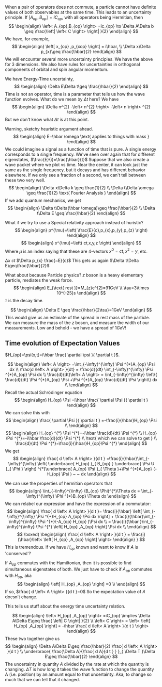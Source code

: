 
When a pair of operators does not commute, a particle cannot have definite values of both observables at the same time. This leads to an uncertainty principle. If $\left[ A_{op},B_{op} \right]=iC_{op}$, with all operators being Hermitian, then
$$
\begin{align}
\left< A_{op},B_{op}  \right>  =ic_{op} \to  \Delta A\Delta b \geq \frac{\left| \left< C \right>   \right| }{2}
\end{align}
$$
We have, for example,
$$
\begin{align}
\left[ x_{op} ,p_{xop} \right] = i\hbar, \\
\Delta x\Delta p_{x}\geq \frac{\hbar}{2} 
\end{align}
$$
We will encounter several more uncertainty principles. We have the above for 3 dimensions. We also have rules for uncertainties in orthogonal components of orbital and spin angular momentum. 

We have Energy-Time uncertainty, 
$$
\begin{align}
\Delta E\Delta t\geq \frac{\hbar}{2}
\end{align}
$$
Time is not an operator, time is a parameter that tells us how the wave function evolves. What do we mean by $\Delta t$ here?
We have
$$
\begin{align}
\Delta n^{2} -\left< n^{2} \right>  -\left< n \right>  ^{2}
\end{align}
$$
But we don't know what $\Delta t$ is at this point. 

Warning, sketchy heuristic argument ahead.
$$
\begin{align}
E=\hbar \omega \text{ applies to things with mass }
\end{align}
$$
We could imagine a signal as a function of time that is pure. A single energy corresponds to a single frequency. We've seen over again that for different eigenstates, $\frac{E}{i}=\frac{\hbar}{t}$
Suppose that we also create a wave packet where we plot vs time. Near the center, it can look just the same as the single frequency, but it decays and has different behavior elsewhere. If we only see a fraction of a second, we can't tell between these two very well.
$$
\begin{align}
\Delta x\Delta k \geq \frac{1}{2} \\
\Delta t\Delta \omega \geq \frac{1}{2} \text{ Fourier Analysis }
\end{align}
$$
If we add quantum mechanics, we get 
$$
\begin{align}
\Delta t\Delta(\hbar \omega)\geq \frac{\hbar}{2} \\
\Delta t\Delta E \geq \frac{\hbar}{2}
\end{align}
$$

What if we try to use a Special relativity approach instead of huristic?
$$
\begin{align}
p^{\mu}=\left( \frac{E}{c},p_{x},p_{y},p_{z} \right) 
\end{align}
$$
$$
\begin{align}
x^{\mu}=\left( ct,x,y,z \right) 
\end{align}
$$
Where $\mu$ is an index saying that these are 4-vectors $x^{0}=ct,x^{2}=y$, etc.

$\Delta x ~ct$
$\Delta p_{x} \frac{~E}{c}$
This gets us again
$\Delta t\Delta E\geq\frac{\hbar}{2}$

What about because Particle physics?
$z$ boson is a heavy elementary particle, mediates the weak force. 
$$
\begin{align}
E_{\text{ rest }}=M_{z}c^{2}=91GeV \\
\tau=3\times  10^{-25}s
\end{align}
$$
$\tau$ is the decay time.

$$
\begin{align}
\Delta E \geq \frac{\hbar}{2\tau}=1GeV
\end{align}
$$
This would give us an estimate of the spread in rest mass of the particle.
We can measure the mass of the $z$ boson, and measure the width of our measurements. Low and behold - we have a spread of $1GeV$! 

## Time evolution of Expectation Values
$H_{op}=\psi(x,t)=i\hbar \frac{ \partial \psi }{ \partial t }$.

$$
\begin{align}
\left< A \right>  =\int_{-\infty}^{\infty} \Psi ^{*}A_{op} \Psi dx \\
\frac{d \left< A \right>  }{dt} = \frac{d}{dt} \int_{-\infty}^{\infty} \Psi ^{*}A_{op} \Psi dx \\
\frac{d}{dt}\left< A \right>  = \int_{-\infty}^{\infty} \left\{ \frac{d}{dt} \Psi ^{*}A_{op} \Psi +\Psi ^{*}A_{op} \frac{d}{dt} \Psi  \right\} dx \\
\end{align}
$$
Recall the actual Schrödinger equation
$$
\begin{align}
H_{op} \Psi =i\hbar \frac{ \partial \Psi  }{ \partial t } 
\end{align}
$$
We can solve this with
$$
\begin{align}
\frac{ \partial \Psi  }{ \partial t } =-\frac{i}{\hbar}H_{op} \Psi  \\
\end{align}
$$
$$
\begin{align}
H_{op} ^{*} \Psi ^{*}=-i\hbar \frac{d}{dt} \Psi ^{*} \\
H_{op} \Psi ^{*}=-i\hbar \frac{d}{dt} \Psi ^{*} \\
\text{ which we can solve to get } \\
\frac{d}{dt} \Psi ^{*}=\frac{i}{\hbar}H_{op}\Psi ^{*} 
\end{align}
$$
We get
$$
\begin{align}
\frac{ d \left< A \right>  }{d t } =\frac{i}{\hbar}\int_{-\infty}^{\infty} \left( \underbrace{ H_{op} }_{ B_{op}  } \underbrace{ \Psi U }_{ \Phi } \right) ^{*}\underbrace{ A_{op} \Psi  }_{ \Theta }+\Psi ^{*}A_{op} (-H_{op} \Psi ) ~ ~ dx
\end{align}
$$


We can use the properties of hermitian operators that
$$
\begin{align}
\int_{-\infty}^{\infty} (B_{op} \Phi)^{*}\Theta dx = \int_{-\infty}^{\infty} \Phi ^{*}B_{op} \Theta dx
\end{align}
$$
We can relabel our expression and have the expression of a commutator:
$$
\begin{align}
\frac{ d \left< A \right>  }{d t }= \frac{i}{\hbar} \left[ \int_{-\infty}^{\infty} \Psi ^{*}H_{op} A_{op} \Psi dx \right] + \frac{i}{\hbar}\int_{-\infty}^{\infty} \Psi ^{*}(-A_{op} H_{op} )\Psi dx \\
= \frac{i}{\hbar }\int_{-\infty}^{\infty} \Psi ^{*} \left[ H_{op} ,A_{op}  \right] \Psi dx \\
\end{align}
$$
$$
\boxed{
\begin{align}
\frac{ d \left< A \right>  }{d t } = \frac{i}{\hbar}\left< \left[ H_{op} ,A_{op}  \right]  \right>  
\end{align}
}
$$
This is tremendous. If we have $H_{op}$ known and want to know if $A$ is 'conserved'?

If $A_{op}$ commutes with the Hamiltonian, then it is possible to find simultaneous eigenstates of both. 
We just have to check if $A_{op}$ commutes with $H_{op}$, aka
$$
\begin{align}
\left[ H_{op} ,A_{op}  \right] =0 \\  
\end{align}
$$
If so, $\frac{ d \left< A \right> }{d t }=0$
So the expectation value of $A$ doesn't change. 

This tells us stuff about the energy time uncertainty relation.

$$
\begin{align}
\left< H_{op} ,A_{op}  \right>  =iC_{op}  \implies \Delta A\Delta E\geq \frac{ \left| C \right| }{2} \\
\left< C \right>   = \left< \left[ H_{op} ,A_{op}  \right] = -\hbar \frac{ d \left< A \right>  }{d t }  \right>  
\end{align}
$$
These two together give us
$$
\begin{align}
\Delta A\Delta E\geq \frac{\hbar}{2} \frac{ d \left< A \right>  }{d t }  \\
\underbrace{ \frac{\Delta A}{\frac{ d A}{d t } } }_{ \Delta T }\Delta E\geq \frac{\hbar}{2}
\end{align}
$$
The uncertainty in quantity $A$ divided by the rate at which the quantity is changing. 
$\Delta T$ is how long it takes the wave function to change the quantity A (i.e. position) by an amount equal to that uncertainty. Aka, to change so much that we can tell that it changed. 